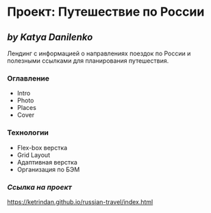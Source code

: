 # Проект: Путешествие по России

## ***by Katya Danilenko***

Лендинг с информацией о направлениях поездок по России и полезными ссылками для планирования путешествия.

### **Оглавление**
* Intro
* Photo
* Places
* Cover

### **Технологии**
* Flex-box верстка
* Grid Layout
* Адаптивная верстка
* Организация по БЭМ

### ***Ссылка на проект***
https://ketrindan.github.io/russian-travel/index.html
